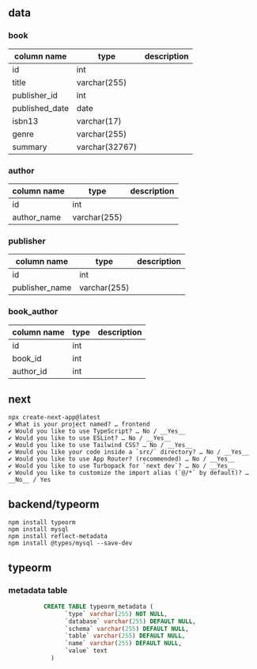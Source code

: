 ## data

### book

| column name    | type           | description |
| -------------- | -------------- | ----------- |
| id             | int            |             |
| title          | varchar(255)   |             |
| publisher_id   | int            |             |
| published_date | date           |             |
| isbn13         | varchar(17)    |             |
| genre          | varchar(255)    |             |
| summary        | varchar(32767) |             |

### author

| column name | type         | description |
| ----------- | ------------ | ----------- |
| id          | int          |             |
| author_name | varchar(255) |             |

### publisher

| column name    | type         | description |
| -------------- | ------------ | ----------- |
| id             | int          |             |
| publisher_name | varchar(255) |             |

### book_author

| column name | type | description |
| ----------- | ---- | ----------- |
| id          | int  |             |
| book_id     | int  |             |
| author_id   | int  |             |

## next

```
npx create-next-app@latest
✔ What is your project named? … frontend
✔ Would you like to use TypeScript? … No / __Yes__
✔ Would you like to use ESLint? … No / __Yes__
✔ Would you like to use Tailwind CSS? … No / __Yes__
✔ Would you like your code inside a `src/` directory? … No / __Yes__
✔ Would you like to use App Router? (recommended) … No / __Yes__
✔ Would you like to use Turbopack for `next dev`? … No / __Yes__
✔ Would you like to customize the import alias (`@/*` by default)? … __No__ / Yes
```

## backend/typeorm

```
npm install typeorm
npm install mysql
npm install reflect-metadata
npm install @types/mysql --save-dev
```


## typeorm

### metadata table

```sql
          CREATE TABLE typeorm_metadata (
                `type` varchar(255) NOT NULL,
                `database` varchar(255) DEFAULT NULL,
                `schema` varchar(255) DEFAULT NULL,
                `table` varchar(255) DEFAULT NULL,
                `name` varchar(255) DEFAULT NULL,
                `value` text
            )
            
```